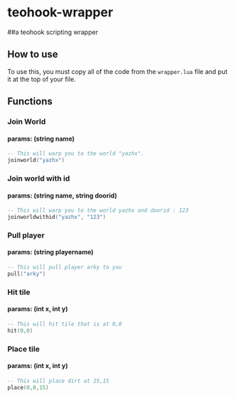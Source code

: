 # teohook-wrapper

##a teohook scripting wrapper

## How to use
To use this, you must copy all of the code from the `wrapper.lua` file and put it at the top of your file.

## Functions

### Join World
#### params: (string name)
```lua
-- This will warp you to the world "yazhx".
joinworld("yazhx")
```

### Join world with id
#### params: (string name, string doorid)
```lua
-- This will warp you to the world yazhx and doorid : 123
joinworldwithid("yazhx", "123")
```

### Pull player
#### params: (string playername)
```lua
-- This will pull player arky to you
pull("arky")
```

### Hit tile
#### params: (int x, int y)
```lua
-- This will hit tile that is at 0,0
hit(0,0)
```

### Place tile
#### params: (int x, int y)
```lua
-- This will place dirt at 15,15
place(0,0,15)
```
